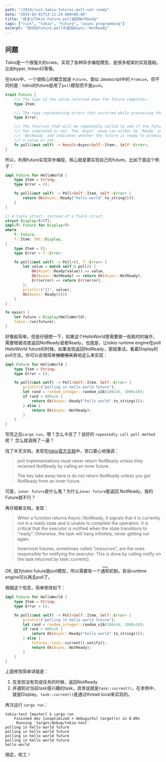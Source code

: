 ```yaml
---
path: "/2019/rust-tokio-futures-poll-not-ready"
date: "2019-03-01T13:11:29.000+08:00"
title: "自定义Tokio Future.poll返回NotReady"
tags: ["rust", "tokio", "Future", "async programming"]
excerpt: "如何在Future.poll中返回Async::NotReady"
---
```


## 问题

Tokio是一个很强大的crate，实现了各种异步编程模型，是很多框架的实现基础，比如hyper, linkerd2等等。

在tokio中，一个很核心的概念就是 `Future`，类似 Javascript中的 `Promise`，但不同的是：tokio的future是用了`poll`模型而不是`push`。

```rust
trait Future {
    /// The type of the value returned when the future completes.
    type Item;

    /// The type representing errors that occurred while processing the computation.
    type Error;

    /// The function that will be repeatedly called to see if the future is
    /// has completed or not. The `Async` enum can either be `Ready` or
    /// `NotReady` and indicates whether the future is ready to produce
    /// a value or not.
    fn poll(&mut self) -> Result<Async<Self::Item>, Self::Error>;
}
```

所以，利用future实现异步编程，核心就是要实现自己的future。比如下面这个例子：

```rust
impl Future for HelloWorld {
    type Item = String;
    type Error = ();

    fn poll(&mut self) -> Poll<Self::Item, Self::Error> {
        return Ok(Async::Ready("hello world".to_string()));
    }
}

// A tuple struct, instead of a field struct.
struct Display<T>(T);
impl<T> Future for Display<T> 
where
    T: Future,
    T::Item: fmt::Display,
{
    type Item = ();
    type Error = T::Error;

    fn poll(&mut self) -> Poll<(), T::Error> {
        let value = match self.0.poll() {
            Ok(Async::Ready(value)) => value,
            Ok(Async::NotReady) => return Ok(Async::NotReady),
            Err(error) => return Err(error),
        };
        println!("{}", value);
        Ok(Async::Ready(()))
    }
}

fn main() {
    let future = Display(HelloWorld);
    tokio::run(future);
}
```

好像挺简单。但是仔细想一下，如果这个HelloWorld里需要做一些耗时的操作，需要根据进度返回NotReady或者Ready，也就是，让tokio runtime engine在poll HelloWorld future的时候，如果发现返回NotReady，那就重试。看着Display的poll方法，你可以会很简单~~很傻很天真~~地这么来实现：

```rust
impl Future for HelloWorld {
    type Item = String;
    type Error = ();

    fn poll(&mut self) -> Poll<Self::Item, Self::Error> {
        println!("polling in hello world future");
        let rand = random_integer::random_u16(100u16, 1000u16);
        if rand > 800u16 {
            return Ok(Async::Ready("hello world".to_string()));
        } else {
            return Ok(Async::NotReady);
        }
    }
}
```

写完之后`cargo run`，嗯？怎么卡住了？说好的 `repeatedly call poll method`呢？ 怎么就调用了一遍？

找了半天文档，发现在[tokio官方文档](https://tokio.rs/docs/futures/basic/)中，苦口婆心地强调：

> poll implementations must never return NotReady unless they received NotReady by calling an inner future. 

>  The key take away here is do not return NotReady unless you got NotReady from an inner future.

可是，`inner future`是什么鬼？为什么`inner future`能返回 NotReady，我的Future就不行？

再仔细看文档，发现：

> When a function returns Async::NotReady, it signals that it is currently not in a ready state and is unable to complete the operation. It is critical that the executor is notified when the state transitions to “ready”. Otherwise, the task will hang infinitely, never getting run again.


> Innermost futures, sometimes called “resources”, are the ones responsible for notifying the executor. This is done by calling notify on the task returned by task::current().

OK, 因为tokio future是poll模型，所以需要有一个<ruby>通知<rt>notify</rt></ruby>机制，告诉runtime engine可以再去poll了。

根据这个信息，简单修改如下：

```rust
impl Future for HelloWorld {
    type Item = String;
    type Error = ();

    fn poll(&mut self) -> Poll<Self::Item, Self::Error> {
        println!("polling in hello world future");
        let rand = random_integer::random_u16(100u16, 1000u16);
        if rand > 800u16 {
            return Ok(Async::Ready("hello world".to_string()));
        } else {
            futures::task::current().notify();
            return Ok(Async::NotReady);
        }
    }
}
```

上面修改简单讲就是：

1. 在发现没有完成任务的时候，返回NotReady
2. 并通知对当前task感兴趣的task，具体说就是`task::current()`，在本例中，就是Display。`task::current()`是通过thread local来实现的。

再次运行 `cargo run`：

```
tokio-test [master] $ cargo run
    Finished dev [unoptimized + debuginfo] target(s) in 0.09s
     Running `target/debug/tokio-test`
polling in hello world future
polling in hello world future
polling in hello world future
polling in hello world future
hello world
```

搞定，收工！